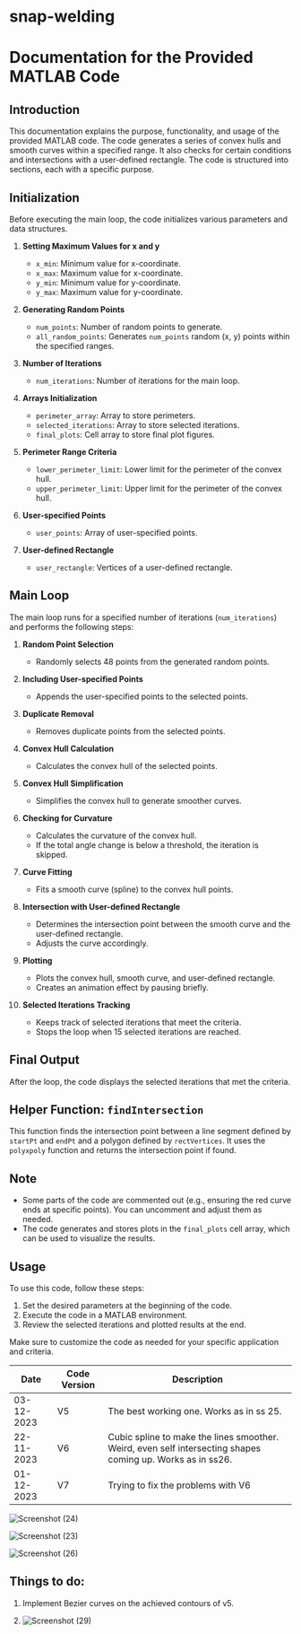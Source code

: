# snap-welding

# Documentation for the Provided MATLAB Code

## Introduction
This documentation explains the purpose, functionality, and usage of the provided MATLAB code. The code generates a series of convex hulls and smooth curves within a specified range. It also checks for certain conditions and intersections with a user-defined rectangle. The code is structured into sections, each with a specific purpose.

## Initialization
Before executing the main loop, the code initializes various parameters and data structures.

1. **Setting Maximum Values for x and y**
   - `x_min`: Minimum value for x-coordinate.
   - `x_max`: Maximum value for x-coordinate.
   - `y_min`: Minimum value for y-coordinate.
   - `y_max`: Maximum value for y-coordinate.

2. **Generating Random Points**
   - `num_points`: Number of random points to generate.
   - `all_random_points`: Generates `num_points` random (x, y) points within the specified ranges.

3. **Number of Iterations**
   - `num_iterations`: Number of iterations for the main loop.

4. **Arrays Initialization**
   - `perimeter_array`: Array to store perimeters.
   - `selected_iterations`: Array to store selected iterations.
   - `final_plots`: Cell array to store final plot figures.

5. **Perimeter Range Criteria**
   - `lower_perimeter_limit`: Lower limit for the perimeter of the convex hull.
   - `upper_perimeter_limit`: Upper limit for the perimeter of the convex hull.

6. **User-specified Points**
   - `user_points`: Array of user-specified points.

7. **User-defined Rectangle**
   - `user_rectangle`: Vertices of a user-defined rectangle.

## Main Loop
The main loop runs for a specified number of iterations (`num_iterations`) and performs the following steps:

1. **Random Point Selection**
   - Randomly selects 48 points from the generated random points.

2. **Including User-specified Points**
   - Appends the user-specified points to the selected points.

3. **Duplicate Removal**
   - Removes duplicate points from the selected points.

4. **Convex Hull Calculation**
   - Calculates the convex hull of the selected points.

5. **Convex Hull Simplification**
   - Simplifies the convex hull to generate smoother curves.

6. **Checking for Curvature**
   - Calculates the curvature of the convex hull.
   - If the total angle change is below a threshold, the iteration is skipped.

7. **Curve Fitting**
   - Fits a smooth curve (spline) to the convex hull points.

8. **Intersection with User-defined Rectangle**
   - Determines the intersection point between the smooth curve and the user-defined rectangle.
   - Adjusts the curve accordingly.

9. **Plotting**
   - Plots the convex hull, smooth curve, and user-defined rectangle.
   - Creates an animation effect by pausing briefly.

10. **Selected Iterations Tracking**
    - Keeps track of selected iterations that meet the criteria.
    - Stops the loop when 15 selected iterations are reached.

## Final Output
After the loop, the code displays the selected iterations that met the criteria.

## Helper Function: `findIntersection`
This function finds the intersection point between a line segment defined by `startPt` and `endPt` and a polygon defined by `rectVertices`. It uses the `polyxpoly` function and returns the intersection point if found.

## Note
- Some parts of the code are commented out (e.g., ensuring the red curve ends at specific points). You can uncomment and adjust them as needed.
- The code generates and stores plots in the `final_plots` cell array, which can be used to visualize the results.

## Usage
To use this code, follow these steps:
1. Set the desired parameters at the beginning of the code.
2. Execute the code in a MATLAB environment.
3. Review the selected iterations and plotted results at the end.

Make sure to customize the code as needed for your specific application and criteria.

Date | Code Version | Description 
| --- | --- | --- |
| 03-12-2023 | V5 | The best working one. Works as in ss 25.
| 22-11-2023 | V6 | Cubic spline to make the lines smoother. Weird, even self intersecting shapes coming up. Works as in ss26.
| 01-12-2023 | V7 | Trying to fix the problems with V6


  ![Screenshot (24)](https://github.com/surabhit-08/snap-welding/assets/62366465/455ce6cf-4e57-454d-b37e-a428672f776f)

  
  
  ![Screenshot (23)](https://github.com/surabhit-08/snap-welding/assets/62366465/848a65eb-4401-4f12-9cda-8f917899aeb4)




![Screenshot (26)](https://github.com/surabhit-08/snap-welding/assets/62366465/c48ac2c1-8d6b-4b53-a37d-04175b13d550)


## Things to do:
1. Implement Bezier curves on the achieved contours of v5.

2. ![Screenshot (29)](https://github.com/surabhit-08/snap-welding/assets/62366465/520bbe8a-49ed-4f97-bbcf-441971dd6da6)


